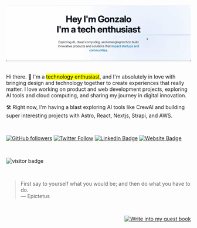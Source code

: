 <div align="center">
<img src="https://github.com/gonzaloalfaro/gonzaloalfaro/blob/main/final1a.webp" alt="eatsleepcode" height="auto" />
</div>
<br/>

Hi there. 👋 I'm a <mark>technology enthusiast</mark>, and I'm absolutely in love with bringing design and technology together to create experiences that really matter. I love working on product and web development projects, exploring AI tools and cloud computing, and sharing my journey in digital innovation.

🛠️ Right now, I'm having a blast exploring AI tools like CrewAI and building super interesting projects with Astro, React, Nextjs, Strapi, and AWS.

<br/>

[![GitHub followers](https://img.shields.io/github/followers/gonzaloalfaro?style=social)](https://www.github.com/gonzaloalfaro)
[![Twitter Follow](https://img.shields.io/twitter/follow/gonzaloalfarof?style=social)](https://www.x.com/gonzaloalfarof)
[![Linkedin Badge](https://img.shields.io/badge/-gonzaloalfarof-blue?style=flat-square&logo=Linkedin&logoColor=white&link=https://www.linkedin.com/in/gonzaloalfarof/)](https://www.linkedin.com/in/gonzaloalfarof/)
[![Website Badge](https://img.shields.io/badge/-gonzaloalfaro.com-darkblue?style=flat-square&logo=Safari&logoColor=white&link=http://www.gonzaloalfaro.com)](https://www.gonzaloalfaro.com/)

<br/>
<p  align="left"><img src="https://visitor-badge.laobi.icu/badge?page_id=gonzaloalfaro" alt="visitor badge"/></p>
<br/>


> First say to yourself what you would be;
and then do what you have to do. <br/>
> — Epictetus


<div align="right">

<br/>  

[![Write into my guest book](https://img.shields.io/badge/-___%20%F0%9F%96%8B%20Write%20into%20my%20guest%20book-red?style=flat-round)](https://github.com/gonzaloalfaro/gonzaloalfaro/issues/new?template=Guestbook_entry.md&title=Adding+<username>+to+guestbook)
<br/>

